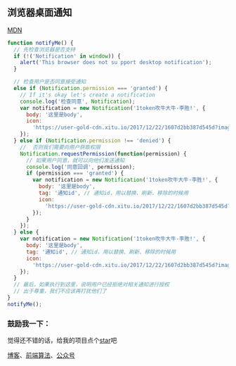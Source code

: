 ## 浏览器桌面通知

[MDN](https://developer.mozilla.org/zh-CN/docs/Web/API/notification)

```js
function notifyMe() {
  // 先检查浏览器是否支持
  if (!('Notification' in window)) {
    alert('This browser does not su pport desktop notification');
  }

  // 检查用户是否同意接受通知
  else if (Notification.permission === 'granted') {
    // If it's okay let's create a notification
    console.log('检查同意', Notification);
    var notification = new Notification('1token吹牛大牛-李胜!', {
      body: '这里是body',
      icon:
        'https://user-gold-cdn.xitu.io/2017/12/22/1607d2bb387d545d?imageView2/1/w/180/h/180/q/85/format/webp/interlace/1'
    });
  } else if (Notification.permission !== 'denied') {
    //  否则我们需要向用户获取权限
    Notification.requestPermission(function(permission) {
      // 如果用户同意，就可以向他们发送通知
      console.log('同意回调', permission);
      if (permission === 'granted') {
        var notification = new Notification('1token吹牛大牛-李胜!', {
          body: '这里是body',
          tag: '通知id', // 通知id，用以替换、刷新、移除的时候用
          icon:
            'https://user-gold-cdn.xitu.io/2017/12/22/1607d2bb387d545d?imageView2/1/w/180/h/180/q/85/format/webp/interlace/1'
        });
      }
    });
  } else {
    var notification = new Notification('1token吹牛大牛-李胜!', {
      body: '这里是body',
      tag: '通知id', // 通知id，用以替换、刷新、移除的时候用
      icon:
        'https://user-gold-cdn.xitu.io/2017/12/22/1607d2bb387d545d?imageView2/1/w/180/h/180/q/85/format/webp/interlace/1'
    });
  }
  // 最后，如果执行到这里，说明用户已经拒绝对相关通知进行授权
  // 出于尊重，我们不应该再打扰他们了
}
notifyMe();
```

### 鼓励我一下：

觉得还不错的话，给我的项目点个[star](https://github.com/OBKoro1/Brush_algorithm)吧

[博客](http://obkoro1.com/)、[前端算法](https://github.com/OBKoro1/Brush_algorithm)、[公众号](https://user-gold-cdn.xitu.io/2018/5/1/1631b6f52f7e7015?w=344&h=344&f=jpeg&s=8317)
